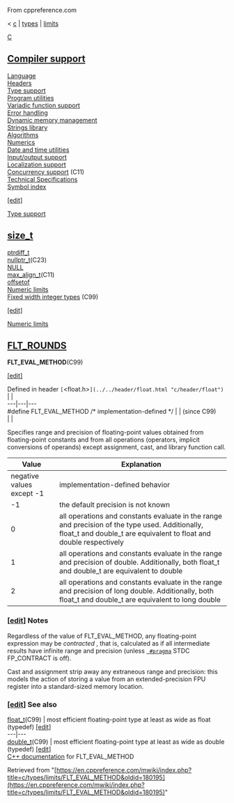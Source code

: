 From cppreference.com

< [c](../../../c.html "c")‎ | [types](../../types.html "c/types")‎ | [limits](../limits.html "c/types/limits")

[ C](../../../c.html "c")

[Compiler support](../../compiler_support.html "c/compiler support")  
---  
[Language](../../language.html "c/language")  
[Headers](../../header.html "c/header")  
[Type support](../../types.html "c/types")  
[Program utilities](../../program.html "c/program")  
[Variadic function support](../../variadic.html "c/variadic")  
[Error handling](../../error.html "c/error")  
[Dynamic memory management](../../memory.html "c/memory")  
[Strings library](../../string.html "c/string")  
[Algorithms](../../algorithm.html "c/algorithm")  
[Numerics](../../numeric.html "c/numeric")  
[Date and time utilities](../../chrono.html "c/chrono")  
[Input/output support](../../io.html "c/io")  
[Localization support](../../locale.html "c/locale")  
[Concurrency support](../../thread.html "c/thread") (C11)  
[Technical Specifications](../../experimental.html "c/experimental")  
[Symbol index](../../index.html "c/symbol index")  
  
[[edit]](https://en.cppreference.com/mwiki/index.php?title=Template:c/navbar_content&action=edit)

[ Type support](../../types.html "c/types")

[size_t](../size_t.html "c/types/size t")  
---  
[ptrdiff_t](../ptrdiff_t.html "c/types/ptrdiff t")  
[nullptr_t](../nullptr_t.html "c/types/nullptr t")(C23)  
[NULL](../NULL.html "c/types/NULL")  
[max_align_t](../max_align_t.html "c/types/max align t")(C11)  
[offsetof](../offsetof.html "c/types/offsetof")  
[ Numeric limits](../limits.html "c/types/limits")  
[ Fixed width integer types](../integer.html "c/types/integer") (C99)  
  
[[edit]](https://en.cppreference.com/mwiki/index.php?title=Template:c/types/navbar_content&action=edit)

[ Numeric limits](../limits.html "c/types/limits")

[FLT_ROUNDS](FLT_ROUNDS.html "c/types/limits/FLT ROUNDS")  
---  
**FLT_EVAL_METHOD**(C99)  
  
[[edit]](https://en.cppreference.com/mwiki/index.php?title=Template:c/types/limits/navbar_content&action=edit)

Defined in header `[`<float.h>`](../../header/float.html "c/header/float")` |  |   
---|---|---  
#define FLT_EVAL_METHOD /* implementation-defined */ |  |  (since C99)  
| |   
  
Specifies range and precision of floating-point values obtained from floating-point constants and from all operations (operators, implicit conversions of operands) except assignment, cast, and library function call. 

Value  |  Explanation   
---|---  
negative values except -1 |  implementation-defined behavior   
-1 |  the default precision is not known   
​0​ |  all operations and constants evaluate in the range and precision of the type used. Additionally, float_t and double_t are equivalent to float and double respectively   
1 |  all operations and constants evaluate in the range and precision of double. Additionally, both float_t and double_t are equivalent to double  
2 |  all operations and constants evaluate in the range and precision of long double. Additionally, both float_t and double_t are equivalent to long double  
  
### [[edit](https://en.cppreference.com/mwiki/index.php?title=c/types/limits/FLT_EVAL_METHOD&action=edit&section=1 "Edit section: Notes")] Notes

Regardless of the value of FLT_EVAL_METHOD, any floating-point expression may be _contracted_ , that is, calculated as if all intermediate results have infinite range and precision (unless [` #pragma`](../../preprocessor/impl.html "c/preprocessor/impl") STDC FP_CONTRACT is off). 

Cast and assignment strip away any extraneous range and precision: this models the action of storing a value from an extended-precision FPU register into a standard-sized memory location. 

### [[edit](https://en.cppreference.com/mwiki/index.php?title=c/types/limits/FLT_EVAL_METHOD&action=edit&section=2 "Edit section: See also")] See also

[ float_t](../../numeric/math/float_t.html "c/numeric/math/float t")(C99) |  most efficient floating-point type at least as wide as float   
(typedef) [[edit]](https://en.cppreference.com/mwiki/index.php?title=Template:c/numeric/math/dsc_float_t&action=edit)  
---|---  
[ double_t](../../numeric/math/float_t.html "c/numeric/math/float t")(C99) |  most efficient floating-point type at least as wide as double   
(typedef) [[edit]](https://en.cppreference.com/mwiki/index.php?title=Template:c/numeric/math/dsc_double_t&action=edit)  
[C++ documentation](../../../cpp/types/climits/FLT_EVAL_METHOD.html "cpp/types/climits/FLT EVAL METHOD") for FLT_EVAL_METHOD  
  
Retrieved from "[https://en.cppreference.com/mwiki/index.php?title=c/types/limits/FLT_EVAL_METHOD&oldid=180195](https://en.cppreference.com/mwiki/index.php?title=c/types/limits/FLT_EVAL_METHOD&oldid=180195)" 
